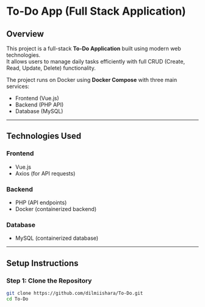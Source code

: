 # To-Do App (Full Stack Application)

## Overview

This project is a full-stack **To-Do Application** built using modern web technologies.  
It allows users to manage daily tasks efficiently with full CRUD (Create, Read, Update, Delete) functionality.

The project runs on Docker using **Docker Compose** with three main services:

- Frontend (Vue.js)
- Backend (PHP API)
- Database (MySQL)

---

## Technologies Used

### Frontend
- Vue.js
- Axios (for API requests)

### Backend
- PHP (API endpoints)
- Docker (containerized backend)

### Database
- MySQL (containerized database)

---

## Setup Instructions

### Step 1: Clone the Repository
```bash
git clone https://github.com/dilmiishara/To-Do.git
cd To-Do
